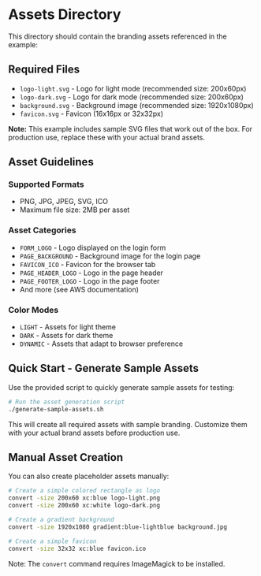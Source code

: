 # Assets Directory

This directory should contain the branding assets referenced in the example:

## Required Files

- `logo-light.svg` - Logo for light mode (recommended size: 200x60px)
- `logo-dark.svg` - Logo for dark mode (recommended size: 200x60px) 
- `background.svg` - Background image (recommended size: 1920x1080px)
- `favicon.svg` - Favicon (16x16px or 32x32px)

**Note:** This example includes sample SVG files that work out of the box. For production use, replace these with your actual brand assets.

## Asset Guidelines

### Supported Formats
- PNG, JPG, JPEG, SVG, ICO
- Maximum file size: 2MB per asset

### Asset Categories
- `FORM_LOGO` - Logo displayed on the login form
- `PAGE_BACKGROUND` - Background image for the login page
- `FAVICON_ICO` - Favicon for the browser tab
- `PAGE_HEADER_LOGO` - Logo in the page header
- `PAGE_FOOTER_LOGO` - Logo in the page footer
- And more (see AWS documentation)

### Color Modes
- `LIGHT` - Assets for light theme
- `DARK` - Assets for dark theme  
- `DYNAMIC` - Assets that adapt to browser preference

## Quick Start - Generate Sample Assets

Use the provided script to quickly generate sample assets for testing:

```bash
# Run the asset generation script
./generate-sample-assets.sh
```

This will create all required assets with sample branding. Customize them with your actual brand assets before production use.

## Manual Asset Creation

You can also create placeholder assets manually:

```bash
# Create a simple colored rectangle as logo
convert -size 200x60 xc:blue logo-light.png
convert -size 200x60 xc:white logo-dark.png

# Create a gradient background
convert -size 1920x1080 gradient:blue-lightblue background.jpg

# Create a simple favicon
convert -size 32x32 xc:blue favicon.ico
```

Note: The `convert` command requires ImageMagick to be installed.